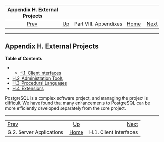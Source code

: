 <!--?xml version="1.0" encoding="UTF-8" standalone="no"?-->

|                 Appendix H. External Projects                |                                               |                       |                                                       |                                                            |
| :----------------------------------------------------------: | :-------------------------------------------- | :-------------------: | ----------------------------------------------------: | ---------------------------------------------------------: |
| [Prev](contrib-prog-server.html "G.2. Server Applications")  | [Up](appendixes.html "Part VIII. Appendixes") | Part VIII. Appendixes | [Home](index.html "PostgreSQL 17devel Documentation") |  [Next](external-interfaces.html "H.1. Client Interfaces") |

***

## Appendix H. External Projects

**Table of Contents**

  * *   [H.1. Client Interfaces](external-interfaces.html)
* [H.2. Administration Tools](external-admin-tools.html)
* [H.3. Procedural Languages](external-pl.html)
* [H.4. Extensions](external-extensions.html)

PostgreSQL is a complex software project, and managing the project is difficult. We have found that many enhancements to PostgreSQL can be more efficiently developed separately from the core project.

***

|                                                              |                                                       |                                                            |
| :----------------------------------------------------------- | :---------------------------------------------------: | ---------------------------------------------------------: |
| [Prev](contrib-prog-server.html "G.2. Server Applications")  |     [Up](appendixes.html "Part VIII. Appendixes")     |  [Next](external-interfaces.html "H.1. Client Interfaces") |
| G.2. Server Applications                                     | [Home](index.html "PostgreSQL 17devel Documentation") |                                     H.1. Client Interfaces |

